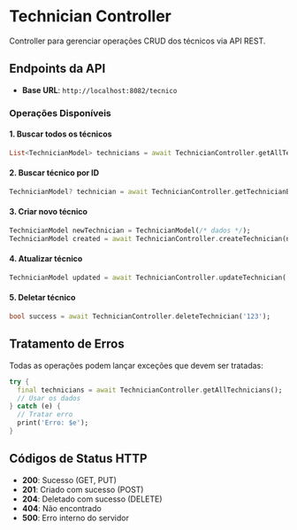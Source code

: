 # Technician Controller

Controller para gerenciar operações CRUD dos técnicos via API REST.

## Endpoints da API

- **Base URL**: `http://localhost:8082/tecnico`

### Operações Disponíveis

#### 1. Buscar todos os técnicos
```dart
List<TechnicianModel> technicians = await TechnicianController.getAllTechnicians();
```

#### 2. Buscar técnico por ID
```dart
TechnicianModel? technician = await TechnicianController.getTechnicianById('123');
```

#### 3. Criar novo técnico
```dart
TechnicianModel newTechnician = TechnicianModel(/* dados */);
TechnicianModel created = await TechnicianController.createTechnician(newTechnician);
```

#### 4. Atualizar técnico
```dart
TechnicianModel updated = await TechnicianController.updateTechnician('123', technician);
```

#### 5. Deletar técnico
```dart
bool success = await TechnicianController.deleteTechnician('123');
```

## Tratamento de Erros

Todas as operações podem lançar exceções que devem ser tratadas:

```dart
try {
  final technicians = await TechnicianController.getAllTechnicians();
  // Usar os dados
} catch (e) {
  // Tratar erro
  print('Erro: $e');
}
```

## Códigos de Status HTTP

- **200**: Sucesso (GET, PUT)
- **201**: Criado com sucesso (POST)
- **204**: Deletado com sucesso (DELETE)
- **404**: Não encontrado
- **500**: Erro interno do servidor